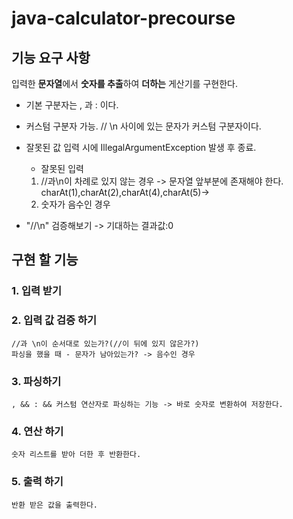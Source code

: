 # java-calculator-precourse

## 기능 요구 사항

입력한 **문자열**에서 **숫자를 추출**하여 **더하는** 게산기를 구현한다.

* 기본 구분자는 , 과 : 이다.


* 커스텀 구분자 가능. // \n 사이에 있는 문자가 커스텀 구분자이다.
* 잘못된 값 입력 시에 IllegalArgumentException 발생 후 종료.
    * 잘못된 입력

    1. //과\n이 차례로 있지 않는 경우 -> 문자열 앞부분에 존재해야 한다. charAt(1),charAt(2),charAt(4),charAt(5)->
    2. 숫자가 음수인 경우


* "//\n" 검증해보기 -> 기대하는 결과값:0

## 구현 할 기능

### 1. 입력 받기

### 2. 입력 값 검증 하기

    //과 \n이 순서대로 있는가?(//이 뒤에 있지 않은가?)
    파싱을 했을 때 - 문자가 남아있는가? -> 음수인 경우

### 3. 파싱하기
    , && : && 커스텀 연산자로 파싱하는 기능 -> 바로 숫자로 변환하여 저장한다.

### 4. 연산 하기

    숫자 리스트를 받아 더한 후 반환한다.

### 5. 출력 하기

    반환 받은 값을 출력한다.